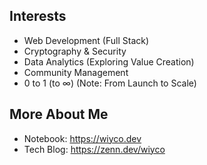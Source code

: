 ## Interests

- Web Development (Full Stack)
- Cryptography & Security
- Data Analytics (Exploring Value Creation)
- Community Management
- 0 to 1 (to ∞) (Note: From Launch to Scale)

## More About Me

- Notebook: https://wiyco.dev
- Tech Blog: https://zenn.dev/wiyco
